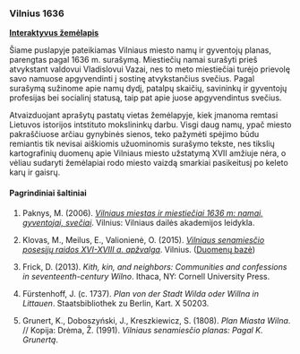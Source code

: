 ### Vilnius 1636

[**Interaktyvus žemėlapis**](https://bucaneer.github.io/vilnius-1636)

Šiame puslapyje pateikiamas Vilniaus miesto namų ir gyventojų planas, parengtas pagal 1636 m. surašymą. Miestiečių namai surašyti prieš atvykstant valdovui Vladislovui Vazai, nes to meto miestiečiai turėjo prievolę savo namuose apgyvendinti į sostinę atvykstančius svečius. Pagal surašymą sužinome apie namų dydį, patalpų skaičių, savininkų ir gyventojų profesijas bei socialinį statusą, taip pat apie juose apgyvendintus svečius.

Atvaizduojant aprašytų pastatų vietas žemėlapyje, kiek įmanoma remtasi Lietuvos istorijos intstituto mokslininkų darbu. Visgi daug namų, ypač miesto pakraščiuose arčiau gynybinės sienos, teko pažymėti spėjimo būdu remiantis tik nevisai aiškiomis užuominomis surašymo tekste, nes tikslių kartografinių duomenų apie Vilniaus miesto užstatymą XVII amžiuje nėra, o vėliau sudaryti žemėlapiai rodo miesto vaizdą smarkiai pasikeitusį po keleto karų ir gaisrų.

#### Pagrindiniai šaltiniai

1. Paknys, M. (2006). [*Vilniaus miestas ir miestiečiai 1636 m: namai, gyventojai, svečiai*](https://www.lituanistika.lt/content/5128). Vilnius: Vilniaus dailės akademijos leidykla.

2. Klovas, M., Meilus, E., Valionienė, O. (2015). [*Vilniaus senamiesčio posesijų raidos XVI-XVIII a. apžvalga*](https://www.istorija.lt/data/public/uploads/2020/06/vilniaus-senamiescio-posesiju-raidos-xvi-xviii-a-apzvalga.pdf). Vilnius. ([Duomenų bazė](https://www.istorija.lt/data/public/uploads/2020/06/vilniaus-senamiesc48dio-posesijc5b3-raida-xvi-xviii-a.-duomenc5b3-bazc497.zip))

3. Frick, D. (2013). *Kith, kin, and neighbors: Communities and confessions in seventeenth-century Wilno*. Ithaca, NY: Cornell University Press.

4. Fürstenhoff, J. (c. 1737). *Plan von der Stadt Wilda oder Willna in Littauen*. Staatsbibliothek zu Berlin, Kart. X 50203.

5. Grunert, K., Doboszyński, J., Kreszkiewicz, S. (1808). *Plan Miasta Wilna*. // Kopija: Drėma, Ž. (1991). *Vilniaus senamiesčio planas: Pagal K. Grunertą*.
